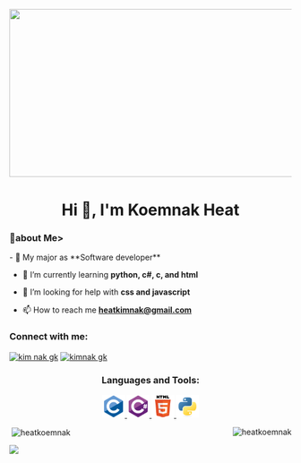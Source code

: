 
<p align="center"> <img src="https://media.giphy.com/media/KZGKMQZzTSHegvXUu1/giphy.gif"height="300" width="800" </p>
<h1 align="center">Hi 👋, I'm Koemnak Heat</h1>
<h3 align="left">🎡about Me></h3>
- 🔭 My major as **Software developer**

- 🌱 I’m currently learning **python, c#, c, and html**

- 🤝 I’m looking for help with **css and javascript**

- 📫 How to reach me **heatkimnak@gmail.com**

<h3 align="left">Connect with me:</h3>
<p align="left">
<a href="https://fb.com/kim nak gk" target="blank"><img align="center" src="https://raw.githubusercontent.com/rahuldkjain/github-profile-readme-generator/master/src/images/icons/Social/facebook.svg" alt="kim nak gk" height="30" width="40" /></a>
<a href="https://instagram.com/kimnak gk" target="blank"><img align="center" src="https://raw.githubusercontent.com/rahuldkjain/github-profile-readme-generator/master/src/images/icons/Social/instagram.svg" alt="kimnak gk" height="30" width="40" /></a>
</p>

<h3 align="center">Languages and Tools:</h3>
<p align="center"> <a href="https://www.cprogramming.com/" target="_blank" rel="noreferrer"> <img src="https://raw.githubusercontent.com/devicons/devicon/master/icons/c/c-original.svg" alt="c" width="40" height="40"/> </a> <a href="https://www.w3schools.com/cs/" target="_blank" rel="noreferrer"> <img src="https://raw.githubusercontent.com/devicons/devicon/master/icons/csharp/csharp-original.svg" alt="csharp" width="40" height="40"/> </a> <a href="https://www.w3.org/html/" target="_blank" rel="noreferrer"> <img src="https://raw.githubusercontent.com/devicons/devicon/master/icons/html5/html5-original-wordmark.svg" alt="html5" width="40" height="40"/> </a> <a href="https://www.python.org" target="_blank" rel="noreferrer"> <img src="https://raw.githubusercontent.com/devicons/devicon/master/icons/python/python-original.svg" alt="python" width="40" height="40"/> </a> </p>

<p><img align="right" src="https://github-readme-stats.vercel.app/api/top-langs?username=heatkoemnak&show_icons=true&locale=en&layout=compact" alt="heatkoemnak" /></p>

<p>&nbsp;<img align="center" src="https://github-readme-stats.vercel.app/api?username=heatkoemnak&show_icons=true&locale=en" alt="heatkoemnak" /></p>

<p><img align="left" src="https://github-readme-streak-stats.herokuapp.com/?user=heatkoemnak&" /></p>





